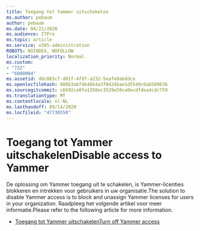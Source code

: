 ```yaml
---
title: Toegang tot Yammer uitschakelen
ms.author: pebaum
author: pebaum
ms.date: 04/21/2020
ms.audience: ITPro
ms.topic: article
ms.service: o365-administration
ROBOTS: NOINDEX, NOFOLLOW
localization_priority: Normal
ms.custom:
- "722"
- "6000004"
ms.assetid: ddc083c7-d01f-4f97-a232-5eafe8abddce
ms.openlocfilehash: 088b3abf4b46b4a3f0424bae1d5549c6ab50963b
ms.sourcegitcommit: c6692ce0fa1358ec3529e59ca0ecdfdea4cdc759
ms.translationtype: MT
ms.contentlocale: nl-NL
ms.lasthandoff: 09/14/2020
ms.locfileid: "47730550"
---
```

# <a name="disable-access-to-yammer"></a><span data-ttu-id="a65b3-102">Toegang tot Yammer uitschakelen</span><span class="sxs-lookup"><span data-stu-id="a65b3-102">Disable access to Yammer</span></span>

<span data-ttu-id="a65b3-103">De oplossing om Yammer toegang uit te schakelen, is Yammer-licenties blokkeren en intrekken voor gebruikers in uw organisatie.</span><span class="sxs-lookup"><span data-stu-id="a65b3-103">The solution to disable Yammer access is to block and unassign Yammer licenses for users in your organization.</span></span> <span data-ttu-id="a65b3-104">Raadpleeg het volgende artikel voor meer informatie.</span><span class="sxs-lookup"><span data-stu-id="a65b3-104">Please refer to the following article for more information.</span></span>
  
- [<span data-ttu-id="a65b3-105">Toegang tot Yammer uitschakelen</span><span class="sxs-lookup"><span data-stu-id="a65b3-105">Turn off Yammer access</span></span>](https://docs.microsoft.com/yammer/manage-yammer-users/turn-off-user-access)

